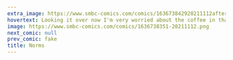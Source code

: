 ```yaml
---
extra_image: https://www.smbc-comics.com/comics/163673842920211112after.png
hovertext: Looking it over now I'm very worried about the coffee in that cup.
image: https://www.smbc-comics.com/comics/1636738351-20211112.png
next_comic: null
prev_comic: fake
title: Norms
---
```


